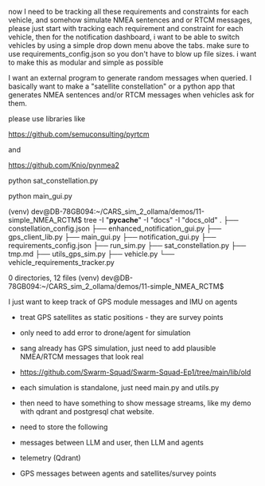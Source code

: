 now I need to be tracking all these requirements and constraints for each vehicle, and somehow simulate NMEA sentences and or RTCM messages, please just start with tracking each requirement and constraint for each vehicle, then for the notification dashboard, i want to be able to switch vehicles by using a simple drop down menu above the tabs. make sure to use requirements_config.json so you don't have to blow up file sizes. i want to make this as modular and simple as possible

I want an external program to generate random messages when queried. I basically want to make a "satellite constellation" or a python app that generates NMEA sentences and/or RTCM messages when vehicles ask for them.

please use libraries like

https://github.com/semuconsulting/pyrtcm

and

https://github.com/Knio/pynmea2


python sat_constellation.py

python main_gui.py




(venv) dev@DB-78GB094:~/CARS_sim_2_ollama/demos/11-simple_NMEA_RCTM$ tree -I "__pycache__" -I "docs" -I "docs_old"
.
├── constellation_config.json
├── enhanced_notification_gui.py
├── gps_client_lib.py
├── main_gui.py
├── notification_gui.py
├── requirements_config.json
├── run_sim.py
├── sat_constellation.py
├── tmp.md
├── utils_gps_sim.py
├── vehicle.py
└── vehicle_requirements_tracker.py

0 directories, 12 files
(venv) dev@DB-78GB094:~/CARS_sim_2_ollama/demos/11-simple_NMEA_RCTM$ 


I just want to keep track of GPS module messages and IMU on agents

- treat GPS satellites as static positions - they are survey points
- only need to add error to drone/agent for simulation

- sang already has GPS simulation, just need to add plausible NMEA/RTCM messages that look real
 - https://github.com/Swarm-Squad/Swarm-Squad-Ep1/tree/main/lib/old
 - each simulation is standalone, just need main.py and utils.py

- then need to have something to show message streams, like my demo with qdrant and postgresql chat website.

- need to store the following
 - messages between LLM and user, then LLM and agents
 - telemetry (Qdrant)
 - GPS messages between agents and satellites/survey points
